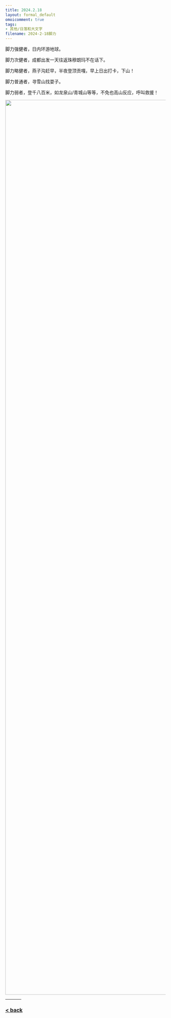 ```yaml
---
title: 2024.2.18
layout: formal_default
omoicomment: true
tags:
- 其他/日落和大文字
filename: 2024-2-18脚力
---
```


脚力强健者，日内环游地球。

脚力次健者，成都出发一天往返珠穆朗玛不在话下。

脚力略健者，燕子沟赶早，半夜登顶贡嘎，早上日出打卡，下山！

脚力普通者，寻雪山找耍子。

脚力弱者，登千八百米，如龙泉山/青城山等等，不免也高山反应，呼叫救援！

<img src="https://drive.google.com/thumbnail?id=18BKp0hLsS49APG81jqA7ixM406hKfpTA&sz=w800" width="2800px" />
<hr style="width:50px;text-align:left;margin-left:0">

### [< back](https://wzetto.github.io/wz369.github.io/omoi_main/omoi.html)

<script>
  window.onload = function(){
    let txt = document.getElementById("side_text");
    txt.innerHTML = "";
  }
</script>
